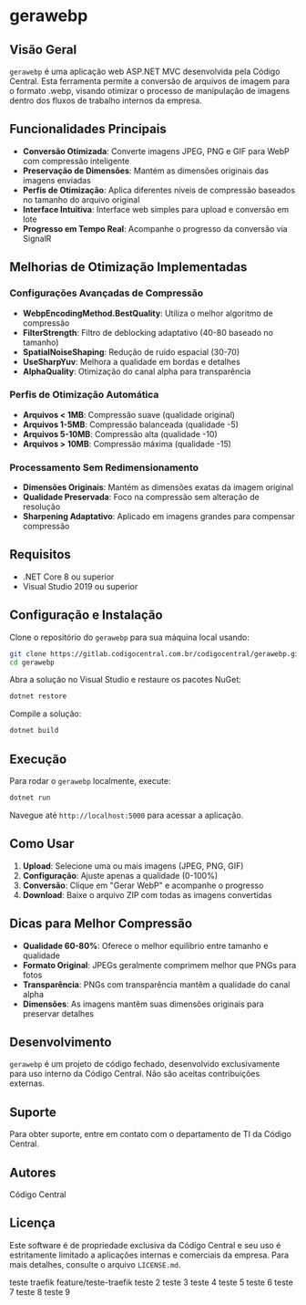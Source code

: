 # gerawebp

## Visão Geral
`gerawebp` é uma aplicação web ASP.NET MVC desenvolvida pela Código Central. Esta ferramenta permite a conversão de arquivos de imagem para o formato .webp, visando otimizar o processo de manipulação de imagens dentro dos fluxos de trabalho internos da empresa.

## Funcionalidades Principais
- **Conversão Otimizada**: Converte imagens JPEG, PNG e GIF para WebP com compressão inteligente
- **Preservação de Dimensões**: Mantém as dimensões originais das imagens enviadas
- **Perfis de Otimização**: Aplica diferentes níveis de compressão baseados no tamanho do arquivo original
- **Interface Intuitiva**: Interface web simples para upload e conversão em lote
- **Progresso em Tempo Real**: Acompanhe o progresso da conversão via SignalR

## Melhorias de Otimização Implementadas

### Configurações Avançadas de Compressão
- **WebpEncodingMethod.BestQuality**: Utiliza o melhor algoritmo de compressão
- **FilterStrength**: Filtro de deblocking adaptativo (40-80 baseado no tamanho)
- **SpatialNoiseShaping**: Redução de ruído espacial (30-70)
- **UseSharpYuv**: Melhora a qualidade em bordas e detalhes
- **AlphaQuality**: Otimização do canal alpha para transparência

### Perfis de Otimização Automática
- **Arquivos < 1MB**: Compressão suave (qualidade original)
- **Arquivos 1-5MB**: Compressão balanceada (qualidade -5)
- **Arquivos 5-10MB**: Compressão alta (qualidade -10)
- **Arquivos > 10MB**: Compressão máxima (qualidade -15)

### Processamento Sem Redimensionamento
- **Dimensões Originais**: Mantém as dimensões exatas da imagem original
- **Qualidade Preservada**: Foco na compressão sem alteração de resolução
- **Sharpening Adaptativo**: Aplicado em imagens grandes para compensar compressão

## Requisitos
- .NET Core 8 ou superior
- Visual Studio 2019 ou superior

## Configuração e Instalação
Clone o repositório do `gerawebp` para sua máquina local usando:

```bash
git clone https://gitlab.codigocentral.com.br/codigocentral/gerawebp.git
cd gerawebp
```

Abra a solução no Visual Studio e restaure os pacotes NuGet:

```bash
dotnet restore
```

Compile a solução:

```bash
dotnet build
```

## Execução
Para rodar o `gerawebp` localmente, execute:

```bash
dotnet run
```

Navegue até `http://localhost:5000` para acessar a aplicação.

## Como Usar
1. **Upload**: Selecione uma ou mais imagens (JPEG, PNG, GIF)
2. **Configuração**: Ajuste apenas a qualidade (0-100%)
3. **Conversão**: Clique em "Gerar WebP" e acompanhe o progresso
4. **Download**: Baixe o arquivo ZIP com todas as imagens convertidas

## Dicas para Melhor Compressão
- **Qualidade 60-80%**: Oferece o melhor equilíbrio entre tamanho e qualidade
- **Formato Original**: JPEGs geralmente comprimem melhor que PNGs para fotos
- **Transparência**: PNGs com transparência mantêm a qualidade do canal alpha
- **Dimensões**: As imagens mantêm suas dimensões originais para preservar detalhes

## Desenvolvimento
`gerawebp` é um projeto de código fechado, desenvolvido exclusivamente para uso interno da Código Central. Não são aceitas contribuições externas.

## Suporte
Para obter suporte, entre em contato com o departamento de TI da Código Central.

## Autores
Código Central

## Licença
Este software é de propriedade exclusiva da Código Central e seu uso é estritamente limitado a aplicações internas e comerciais da empresa. Para mais detalhes, consulte o arquivo `LICENSE.md`.



teste traefik feature/teste-traefik
teste 2
teste 3
teste 4
teste 5
teste 6
teste 7
teste 8
teste 9
